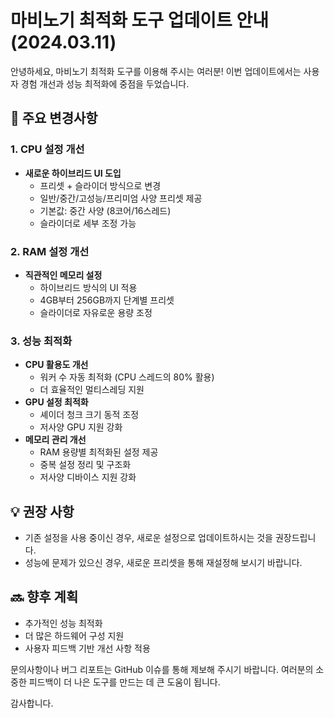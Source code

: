 # 마비노기 최적화 도구 업데이트 안내 (2024.03.11)

안녕하세요, 마비노기 최적화 도구를 이용해 주시는 여러분!
이번 업데이트에서는 사용자 경험 개선과 성능 최적화에 중점을 두었습니다.

## 🔄 주요 변경사항

### 1. CPU 설정 개선
- **새로운 하이브리드 UI 도입**
  - 프리셋 + 슬라이더 방식으로 변경
  - 일반/중간/고성능/프리미엄 사양 프리셋 제공
  - 기본값: 중간 사양 (8코어/16스레드)
  - 슬라이더로 세부 조정 가능

### 2. RAM 설정 개선
- **직관적인 메모리 설정**
  - 하이브리드 방식의 UI 적용
  - 4GB부터 256GB까지 단계별 프리셋
  - 슬라이더로 자유로운 용량 조정

### 3. 성능 최적화
- **CPU 활용도 개선**
  - 워커 수 자동 최적화 (CPU 스레드의 80% 활용)
  - 더 효율적인 멀티스레딩 지원
- **GPU 설정 최적화**
  - 셰이더 청크 크기 동적 조정
  - 저사양 GPU 지원 강화
- **메모리 관리 개선**
  - RAM 용량별 최적화된 설정 제공
  - 중복 설정 정리 및 구조화
  - 저사양 디바이스 지원 강화

## 💡 권장 사항
- 기존 설정을 사용 중이신 경우, 새로운 설정으로 업데이트하시는 것을 권장드립니다.
- 성능에 문제가 있으신 경우, 새로운 프리셋을 통해 재설정해 보시기 바랍니다.

## 🔜 향후 계획
- 추가적인 성능 최적화
- 더 많은 하드웨어 구성 지원
- 사용자 피드백 기반 개선 사항 적용

문의사항이나 버그 리포트는 GitHub 이슈를 통해 제보해 주시기 바랍니다.
여러분의 소중한 피드백이 더 나은 도구를 만드는 데 큰 도움이 됩니다.

감사합니다. 